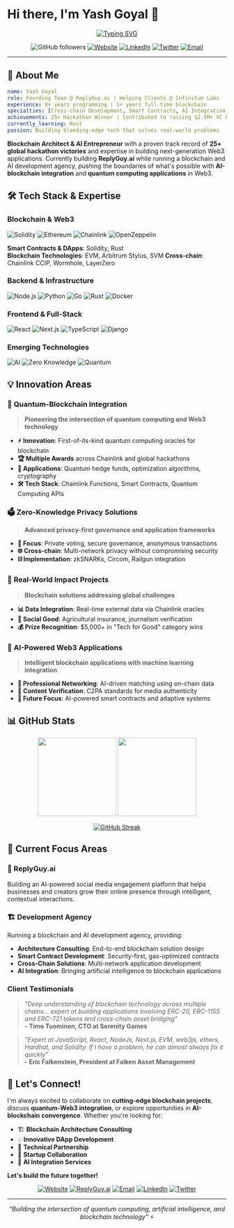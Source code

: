 # Hi there, I'm Yash Goyal 👋

<div align="center">

[![Typing SVG](https://readme-typing-svg.demolab.com?font=Fira+Code&size=28&duration=3000&pause=1000&color=6366F1&center=true&vCenter=true&multiline=true&width=800&height=80&lines=Leading+Development+Team+@+Infinitum+Labs;Building+ReplyGuy.ai)](https://git.io/typing-svg)

![GitHub followers](https://img.shields.io/github/followers/yashgo0018?style=for-the-badge&logo=github&logoColor=white&color=6366F1)
[![Website](https://img.shields.io/badge/Website-yashgoyal.dev-6366F1?style=for-the-badge&logo=safari&logoColor=white)](https://yashgoyal.dev/)
[![LinkedIn](https://img.shields.io/badge/LinkedIn-Connect-0077B5?style=for-the-badge&logo=linkedin&logoColor=white)](https://www.linkedin.com/in/yash-goyal-0018)
[![Twitter](https://img.shields.io/badge/Twitter-Follow-1DA1F2?style=for-the-badge&logo=twitter&logoColor=white)](https://x.com/yash_goyal_dev)
[![Email](https://img.shields.io/badge/Email-contact@yashgoyal.dev-EA4335?style=for-the-badge&logo=gmail&logoColor=white)](mailto:contact@yashgoyal.dev)

</div>

---

## 🚀 About Me

```yaml
name: Yash Goyal
role: Founding Team @ ReplyGuy.ai | Helping Clients @ Infinitum Labs
experience: 8+ years programming | 5+ years full-time blockchain
specialties: [Cross-chain Development, Smart Contracts, AI Integration, Cross Domain Integrations]
achievements: 25+ Hackathon Winner | Contributed to raising $2.5M+ VC Funds
currently_learning: Rust
passion: Building bleeding-edge tech that solves real-world problems
```

**Blockchain Architect & AI Entrepreneur** with a proven track record of **25+ global hackathon victories** and expertise in building next-generation Web3 applications. Currently building **ReplyGuy.ai** while running a blockchain and AI development agency, pushing the boundaries of what's possible with **AI-blockchain integration** and **quantum computing applications** in Web3.

## 🛠️ Tech Stack & Expertise

### **Blockchain & Web3**
![Solidity](https://img.shields.io/badge/Solidity-363636?style=for-the-badge&logo=solidity&logoColor=white)
![Ethereum](https://img.shields.io/badge/Ethereum-3C3C3D?style=for-the-badge&logo=ethereum&logoColor=white)
![Chainlink](https://img.shields.io/badge/Chainlink-375BD2?style=for-the-badge&logo=chainlink&logoColor=white)
![OpenZeppelin](https://img.shields.io/badge/OpenZeppelin-4E5EE4?style=for-the-badge&logo=openzeppelin&logoColor=white)

**Smart Contracts & DApps**: Solidity, Rust  
**Blockchain Technologies**: EVM, Arbitrum Stylus, SVM
**Cross-chain**: Chainlink CCIP, Wormhole, LayerZero  

### **Backend & Infrastructure** 
![Node.js](https://img.shields.io/badge/Node.js-339933?style=for-the-badge&logo=nodedotjs&logoColor=white)
![Python](https://img.shields.io/badge/Python-3776AB?style=for-the-badge&logo=python&logoColor=white)
![Go](https://img.shields.io/badge/Go-00ADD8?style=for-the-badge&logo=go&logoColor=white)
![Rust](https://img.shields.io/badge/Rust-000000?style=for-the-badge&logo=rust&logoColor=white)
![Docker](https://img.shields.io/badge/Docker-2496ED?style=for-the-badge&logo=docker&logoColor=white)

### **Frontend & Full-Stack**
![React](https://img.shields.io/badge/React-20232A?style=for-the-badge&logo=react&logoColor=61DAFB)
![Next.js](https://img.shields.io/badge/Next.js-000000?style=for-the-badge&logo=nextdotjs&logoColor=white)
![TypeScript](https://img.shields.io/badge/TypeScript-007ACC?style=for-the-badge&logo=typescript&logoColor=white)
![Django](https://img.shields.io/badge/Django-092E20?style=for-the-badge&logo=django&logoColor=white)

### **Emerging Technologies**
![AI](https://img.shields.io/badge/AI%20Integration-FF6B35?style=for-the-badge&logo=openai&logoColor=white)
![Zero Knowledge](https://img.shields.io/badge/Zero%20Knowledge-8A2BE2?style=for-the-badge&logo=ethereum&logoColor=white)
![Quantum](https://img.shields.io/badge/Quantum%20Computing-FF0000?style=for-the-badge&logo=quantum&logoColor=white)

## 💡 Innovation Areas

### 🔬 **Quantum-Blockchain Integration**
> **Pioneering the intersection of quantum computing and Web3 technology**

- **⚡ Innovation**: First-of-its-kind quantum computing oracles for blockchain
- **🏆 Multiple Awards** across Chainlink and global hackathons
- **🔗 Applications**: Quantum hedge funds, optimization algorithms, cryptography
- **🛠️ Tech Stack**: Chainlink Functions, Smart Contracts, Quantum Computing APIs

### 🗳️ **Zero-Knowledge Privacy Solutions**
> **Advanced privacy-first governance and application frameworks**

- **🔐 Focus**: Private voting, secure governance, anonymous transactions
- **🌐 Cross-chain**: Multi-network privacy without compromising security
- **⛓️ Implementation**: zkSNARKs, Circom, Railgun integration

### 🌱 **Real-World Impact Projects**
> **Blockchain solutions addressing global challenges**

- **📊 Data Integration**: Real-time external data via Chainlink oracles
- **🌾 Social Good**: Agricultural insurance, journalism verification
- **💰 Prize Recognition**: $5,000+ in "Tech for Good" category wins

### 🤖 **AI-Powered Web3 Applications**
> **Intelligent blockchain applications with machine learning integration**

- **🤝 Professional Networking**: AI-driven matching using on-chain data
- **📸 Content Verification**: C2PA standards for media authenticity
- **🔮 Future Focus**: AI-powered smart contracts and adaptive systems

## 📊 GitHub Stats

<div align="center">

<img height="180em" src="https://github-readme-stats.vercel.app/api?username=yashgo0018&show_icons=true&theme=tokyonight&include_all_commits=true&count_private=true"/>
<img height="180em" src="https://github-readme-stats.vercel.app/api/top-langs/?username=yashgo0018&layout=compact&theme=tokyonight"/>

</div>

<div align="center">

[![GitHub Streak](https://github-readme-streak-stats-eight.vercel.app/?user=yashgo0018&theme=tokyonight&mode=weekly)](https://git.io/streak-stats)

</div>

## 🎯 Current Focus Areas

### **🚀 ReplyGuy.ai**
Building an AI-powered social media engagement platform that helps businesses and creators grow their online presence through intelligent, contextual interactions.

### **🏗️ Development Agency**
Running a blockchain and AI development agency, providing:
- **Architecture Consulting**: End-to-end blockchain solution design
- **Smart Contract Development**: Security-first, gas-optimized contracts
- **Cross-Chain Solutions**: Multi-network application development
- **AI Integration**: Bringing artificial intelligence to blockchain applications

### **Client Testimonials**
> *"Deep understanding of blockchain technology across multiple chains... expert at building applications involving ERC-20, ERC-1155 and ERC-721 tokens and cross-chain asset bridging"*  
> **- Timo Tuominen, CTO at Serenity Games**

> *"Expert at JavaScript, React, NodeJs, Next.js, EVM, web3js, ethers, Hardhat, and Solidity. If I have a problem, he can almost always fix it quickly"*  
> **- Eric Falkenstein, President at Falken Asset Management**

## 💬 Let's Connect!

I'm always excited to collaborate on **cutting-edge blockchain projects**, discuss **quantum-Web3 integration**, or explore opportunities in **AI-blockchain convergence**. Whether you're looking for:

- 🏗️ **Blockchain Architecture Consulting**
- 💡 **Innovative DApp Development** 
- 🤝 **Technical Partnership**
- 🎯 **Startup Collaboration**
- 🤖 **AI Integration Services**

**Let's build the future together!**

<div align="center">

[![Website](https://img.shields.io/badge/🌐_yashgoyal.dev-6366F1?style=for-the-badge&logoColor=white)](https://yashgoyal.dev/)
[![ReplyGuy.ai](https://img.shields.io/badge/🤖_ReplyGuy.ai-FF6B35?style=for-the-badge&logoColor=white)](https://www.replyguy.ai)
[![Email](https://img.shields.io/badge/📧_contact@yashgoyal.dev-EA4335?style=for-the-badge&logoColor=white)](mailto:contact@yashgoyal.dev)
[![LinkedIn](https://img.shields.io/badge/💼_LinkedIn-0077B5?style=for-the-badge&logoColor=white)](https://www.linkedin.com/in/yash-goyal-0018)
[![Twitter](https://img.shields.io/badge/🐦_Twitter-1DA1F2?style=for-the-badge&logoColor=white)](https://x.com/yash_goyal_dev)

</div>

---

<div align="center">

*"Building the intersection of quantum computing, artificial intelligence, and blockchain technology"* ⚡

</div>
